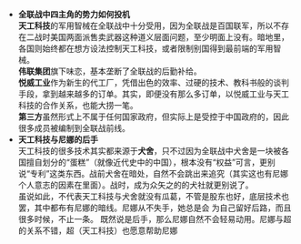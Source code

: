 * **全联战中四主角的势力如何投机**  
**天工科技**的军用智械在全联战中十分受用，因为全联战是百国联军，所以不存在二战时美国两面派售卖武器这种道义层面问题，至少明面上没有。暗地里，各国则始终都在想方设法控制天工科技，或者限制别国得到最前端的军用智械。  
**伟联集团**旗下味恋，基本垄断了全联战的后勤补给。  
**悦威工业**作为新生的代工厂，凭借出色的效率、过硬的技术、教科书般的谈判手段，拿到越来越多的订单。其实，即便没有那么多订单，以悦威工业与天工科技的合作关系，也能大捞一笔。  
**第三方**虽然形式上不属于任何国家政府，但实际上是受控于中国政府的，因此很多成员被编制到全联战前线。
* **天工科技与尼娜的后手**  
天工科技的很多技术其实都来源于**犬舍**，只不过因为全联战中犬舍是一块被各国擅自划分的“蛋糕”（就像近代史中的中国），根本没有“权益”可言，更别说“专利”这类东西。战前犬舍在暗处，自然不会跳出来追究（其实这也有尼娜个人意志的因素在里面）。战时，成为众矢之的的犬社就更别说了。  
虽说如此，不代表天工科技与犬舍就没有瓜葛，不管是股东也好，底层技术也罢，其中都布有尼娜的暗线。尼娜从不失手，她总是会 为自己留好后路，而且很多时候，不止一条。
既然说是后手，那么尼娜自然不会轻易动用。尼娜与超的关系不错，超（天工科技）也愿意帮助尼娜
